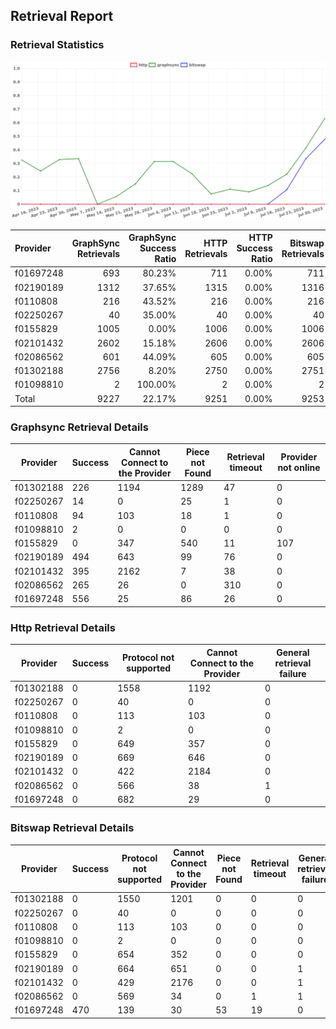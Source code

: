 ## Retrieval Report
### Retrieval Statistics
<img src="https://raw.githubusercontent.com/data-preservation-programs/filplus-checker-assets/main/filecoin-project/filecoin-plus-large-datasets/issues/1366/1690775406902.png"/>

| Provider  | GraphSync Retrievals | GraphSync Success Ratio | HTTP Retrievals | HTTP Success Ratio | Bitswap Retrievals | Bitswap Success Ratio |
| :-------- | -------------------: | ----------------------: | --------------: | -----------------: | -----------------: | --------------------: |
| f01697248 |                  693 |                  80.23% |             711 |              0.00% |                711 |                66.10% |
| f02190189 |                 1312 |                  37.65% |            1315 |              0.00% |               1316 |                 0.00% |
| f0110808  |                  216 |                  43.52% |             216 |              0.00% |                216 |                 0.00% |
| f02250267 |                   40 |                  35.00% |              40 |              0.00% |                 40 |                 0.00% |
| f0155829  |                 1005 |                   0.00% |            1006 |              0.00% |               1006 |                 0.00% |
| f02101432 |                 2602 |                  15.18% |            2606 |              0.00% |               2606 |                 0.00% |
| f02086562 |                  601 |                  44.09% |             605 |              0.00% |                605 |                 0.00% |
| f01302188 |                 2756 |                   8.20% |            2750 |              0.00% |               2751 |                 0.00% |
| f01098810 |                    2 |                 100.00% |               2 |              0.00% |                  2 |                 0.00% |
| Total     |                 9227 |                  22.17% |            9251 |              0.00% |               9253 |                 5.08% |

### Graphsync Retrieval Details
| Provider  | Success | Cannot Connect to the Provider | Piece not Found | Retrieval timeout | Provider not online |
| --------- | ------- | ------------------------------ | --------------- | ----------------- | ------------------- |
| f01302188 | 226     | 1194                           | 1289            | 47                | 0                   |
| f02250267 | 14      | 0                              | 25              | 1                 | 0                   |
| f0110808  | 94      | 103                            | 18              | 1                 | 0                   |
| f01098810 | 2       | 0                              | 0               | 0                 | 0                   |
| f0155829  | 0       | 347                            | 540             | 11                | 107                 |
| f02190189 | 494     | 643                            | 99              | 76                | 0                   |
| f02101432 | 395     | 2162                           | 7               | 38                | 0                   |
| f02086562 | 265     | 26                             | 0               | 310               | 0                   |
| f01697248 | 556     | 25                             | 86              | 26                | 0                   |

### Http Retrieval Details
| Provider  | Success | Protocol not supported | Cannot Connect to the Provider | General retrieval failure |
| --------- | ------- | ---------------------- | ------------------------------ | ------------------------- |
| f01302188 | 0       | 1558                   | 1192                           | 0                         |
| f02250267 | 0       | 40                     | 0                              | 0                         |
| f0110808  | 0       | 113                    | 103                            | 0                         |
| f01098810 | 0       | 2                      | 0                              | 0                         |
| f0155829  | 0       | 649                    | 357                            | 0                         |
| f02190189 | 0       | 669                    | 646                            | 0                         |
| f02101432 | 0       | 422                    | 2184                           | 0                         |
| f02086562 | 0       | 566                    | 38                             | 1                         |
| f01697248 | 0       | 682                    | 29                             | 0                         |

### Bitswap Retrieval Details
| Provider  | Success | Protocol not supported | Cannot Connect to the Provider | Piece not Found | Retrieval timeout | General retrieval failure |
| --------- | ------- | ---------------------- | ------------------------------ | --------------- | ----------------- | ------------------------- |
| f01302188 | 0       | 1550                   | 1201                           | 0               | 0                 | 0                         |
| f02250267 | 0       | 40                     | 0                              | 0               | 0                 | 0                         |
| f0110808  | 0       | 113                    | 103                            | 0               | 0                 | 0                         |
| f01098810 | 0       | 2                      | 0                              | 0               | 0                 | 0                         |
| f0155829  | 0       | 654                    | 352                            | 0               | 0                 | 0                         |
| f02190189 | 0       | 664                    | 651                            | 0               | 0                 | 1                         |
| f02101432 | 0       | 429                    | 2176                           | 0               | 0                 | 1                         |
| f02086562 | 0       | 569                    | 34                             | 0               | 1                 | 1                         |
| f01697248 | 470     | 139                    | 30                             | 53              | 19                | 0                         |
